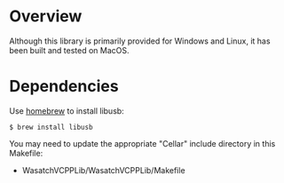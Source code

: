 # Overview

Although this library is primarily provided for Windows and Linux, it has been 
built and tested on MacOS.  

# Dependencies

Use [homebrew](https://brew.sh/) to install libusb:

    $ brew install libusb

You may need to update the appropriate "Cellar" include directory in this Makefile:

- WasatchVCPPLib/WasatchVCPPLib/Makefile
